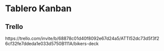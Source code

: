 <h1> Tablero Kanban </h1>
<h2> Trello </h2>
https://trello.com/invite/b/68878c01d40f8092e67d24a5/ATTI52dc73d5f3f26cf32fe7ddeda1e033d5750B111A/bikers-deck
